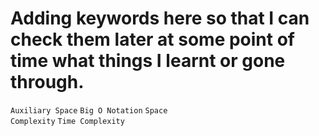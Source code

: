# Adding keywords here so that I can check them later at some point of time what things I learnt or gone through.

<code>Auxiliary Space</code>
<code>Big O Notation</code>
<code>Space Complexity</code>
<code>Time Complexity</code>